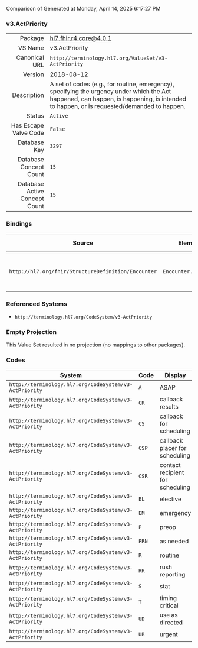 Comparison of 
Generated at Monday, April 14, 2025 6:17:27 PM

### v3.ActPriority

|      |     |
| ---: | --- |
| Package | hl7.fhir.r4.core@4.0.1 |
| VS Name | v3.ActPriority |
| Canonical URL | `http://terminology.hl7.org/ValueSet/v3-ActPriority` |
| Version | 2018-08-12 |
| Description | A set of codes (e.g., for routine, emergency), specifying the urgency under which the Act happened, can happen, is happening, is intended to happen, or is requested/demanded to happen. |
| Status | `Active` |
| Has Escape Valve Code | `False` |
| Database Key | `3297` |
| Database Concept Count | `15` |
| Database Active Concept Count | `15` |
### Bindings

| Source | Element | Binding | Strength | Element Short |
| ------ | ------- | ------- | -------- | ------------- |
| `http://hl7.org/fhir/StructureDefinition/Encounter` | `Encounter.priority` | `http://terminology.hl7.org/ValueSet/v3-ActPriority` | `Example` | Indicates the urgency of the encounter |

### Referenced Systems

* `http://terminology.hl7.org/CodeSystem/v3-ActPriority`
### Empty Projection

This Value Set resulted in no projection (no mappings to other packages).

### Codes

| System | Code | Display |
| ------ | ---- | ------- |
| `http://terminology.hl7.org/CodeSystem/v3-ActPriority` | `A` | ASAP |
| `http://terminology.hl7.org/CodeSystem/v3-ActPriority` | `CR` | callback results |
| `http://terminology.hl7.org/CodeSystem/v3-ActPriority` | `CS` | callback for scheduling |
| `http://terminology.hl7.org/CodeSystem/v3-ActPriority` | `CSP` | callback placer for scheduling |
| `http://terminology.hl7.org/CodeSystem/v3-ActPriority` | `CSR` | contact recipient for scheduling |
| `http://terminology.hl7.org/CodeSystem/v3-ActPriority` | `EL` | elective |
| `http://terminology.hl7.org/CodeSystem/v3-ActPriority` | `EM` | emergency |
| `http://terminology.hl7.org/CodeSystem/v3-ActPriority` | `P` | preop |
| `http://terminology.hl7.org/CodeSystem/v3-ActPriority` | `PRN` | as needed |
| `http://terminology.hl7.org/CodeSystem/v3-ActPriority` | `R` | routine |
| `http://terminology.hl7.org/CodeSystem/v3-ActPriority` | `RR` | rush reporting |
| `http://terminology.hl7.org/CodeSystem/v3-ActPriority` | `S` | stat |
| `http://terminology.hl7.org/CodeSystem/v3-ActPriority` | `T` | timing critical |
| `http://terminology.hl7.org/CodeSystem/v3-ActPriority` | `UD` | use as directed |
| `http://terminology.hl7.org/CodeSystem/v3-ActPriority` | `UR` | urgent |
